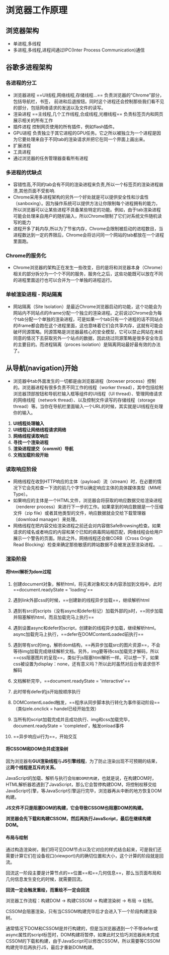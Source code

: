 # 浏览器工作原理

## 浏览器架构
  - 单进程,多线程
  - 多进程,多线程,进程间通过IPC(Inter Process Communication)通信

## 谷歌多进程架构
### 各进程的分工
  - 浏览器进程
    ==UI线程,网络线程,存储线程...==
    负责浏览器的“Chrome”部分， 包括导航栏，书签， 前进和后退按钮。同时这个进程还会控制那些我们看不见的部分，包括网络请求的发送以及文件的读写。
  - 渲染进程
    ==主线程,几个工作线程,合成线程,光栅线程==
    负责标签页内和网页展示相关的所有工作
  - 插件进程
    控制网页使用的所有插件，例如flash插件。
  - GPU进程
    负责独立于其它进程的GPU任务。它之所以被独立为一个进程是因为它要处理来自于不同tab的渲染请求并把它在同一个界面上画出来。
  - 扩展进程
  - 工具进程
  - 通过浏览器的任务管理器查看所有进程

### 多进程的优缺点
  - 容错性高,不同的tab会有不同的渲染进程来负责,所以一个标签页的渲染进程崩溃,其他页面不受影响.
  - Chrome采用多进程架构的另外一个好处就是可以提供安全性和沙盒性（sanboxing）。因为操作系统可以提供方法让你限制每个进程拥有的能力，所以浏览器可以让某些进程不具备某些特定的功能。例如，由于tab渲染进程可能会处理来自用户的随机输入，所以Chrome限制了它们对系统文件随机读写的能力
  - 进程开多了耗内存,所以为了节省内存，Chrome会限制被启动的进程数目，当进程数达到一定的界限后，Chrome会将访问同一个网站的tab都放在一个进程里面跑。
### Chrome的服务化
  - Chrome浏览器的架构正在发生一些改变，目的是将和浏览器本身（Chrome）相关的部分拆分为一个个不同的服务，服务化之后，这些功能既可以放在不同的进程里面运行也可以合并为一个单独的进程运行。
### 单帧渲染进程 - 网站隔离
  - 网站隔离（Site Isolation）是最近Chrome浏览器启动的功能，这个功能会为网站内不同站点的iframe分配一个独立的渲染进程。之前说过Chrome会为每个tab分配一个单独的渲染进程，可是如果一个tab只有一个进程的话不同站点的iframe都会跑在这个进程里面，这也意味着它们会共享内存，这就有可能会破坏同源策略。同源策略是浏览器最核心的安全模型，它可以禁止网站在未经同意的情况下去获取另外一个站点的数据，因此绕过同源策略是很多安全攻击的主要目的。而进程隔离（proces isolation）是隔离网站最好最有效的办法了。

## 从导航(navigation)开始
  - 浏览器中tab外面发生的一切都是由浏览器进程（browser process）控制的。浏览器进程有很多负责不同工作的线程（worker thread），其中包括绘制浏览器顶部按钮和导航栏输入框等组件的UI线程（UI thread）、管理网络请求的网络线程（network thread）、以及控制文件读写的存储线程（storage thread）等。当你在导航栏里面输入一个URL的时候，其实就是UI线程在处理你的输入。

  1. **UI线程处理输入**
  2. **UI线程让网络线程请求网络**
  3. **网络线程读取响应**
  4. **寻找一个渲染进程**
  5. **渲染进程提交（commit）导航**
  6. **文档加载阶段开始**

###   读取响应阶段

- 网络线程在收到HTTP响应的主体（payload）流（stream）时，在必要的情况下它会先检查一下流的前几个字节以确定响应主体的具体媒体类型（MIME Type）。
- 如果响应的主体是一个HTML文件，浏览器会将获取的响应数据交给渲染进程（renderer process）来进行下一步的工作。如果拿到的响应数据是一个压缩文件（zip file）或者其他类型的文件，响应数据就会交给下载管理器（download manager）来处理。
- 网络线程在把内容交给渲染进程之前还会对内容做SafeBrowsing检查。如果请求的域名或者响应的内容和某个已知的病毒网站相匹配，网络线程会给用户展示一个警告的页面。除此之外，网络线程还会做CORB（Cross Origin Read Blocking）检查来确定那些敏感的跨站数据不会被发送至渲染进程。
...

### 渲染阶段

#### 将html解析为dom过程

1. 创建document对象，解析html，将元素对象和文本内容添加到文档中，此时==document.readyState = 'loading'==

2. 遇到link外部css的时候，==创建新的线程异步加载==，继续解析html

3. 遇到有src的scripts（没有async和defer标记）加载外部的js时，==同步加载并阻塞解析html，而且加载完马上执行==

4. 遇到设置async和defer的script，创建新的线程异步加载，继续解析html。async加载完马上执行，==defer在DOMContentLoaded前执行==

5. 遇到带有src的img，解析dom结构，==再异步加载src的图片资源==，不会等待img加载完成继续解析文档。另外，img要等待css加载完才解码，所以==css阻塞图片的呈现==，类似于js阻塞html解析一样。可以想一下，如果css被设置为display：none，还有意义吗？所以此时虽然对后台有请求但不解码

6. 文档解析完毕，==document.readyState = 'interactive'==

7. 此时带有defer的js开始按顺序执行

8. DOMContentLoaded触发，==程序从同步脚本执行转化为事件驱动阶段==（类似ele.onclick = handel已经开始生效）

9. 当所有的script加载完成并且成功执行、img和css加载完毕，document.readyState = 'completed'，触发onload事件

10. ==异步响应ui行为==，开始交互

#### 将CSSOM和DOM合并成渲染树

 因为浏览器有**GUI渲染线程**与**JS引擎线程**，为了防止渲染出现不可预期的结果，这**两个线程是互斥的关系**。 

JavaScript的加载、解析与执行会`阻塞DOM的构建`，也就是说，在构建DOM时，HTML解析器若遇到了JavaScript，那么它会暂停构建DOM，将控制权移交给JavaScript引擎，等JavaScript引擎运行完毕，浏览器再从中断的地方恢复DOM构建。

 **JS文件不只是阻塞DOM的构建，它会导致CSSOM也阻塞DOM的构建。** 

 **浏览器会先下载和构建CSSOM，然后再执行JavaScript，最后在继续构建DOM。** 

#### 布局与绘制

 通过构造渲染树，我们将可见DOM节点以及它对应的样式结合起来，可是我们还需要计算它们在设备视口(viewport)内的确切位置和大小，这个计算的阶段就是回流。 

 回流这一阶段主要是计算节点的==位置==和==几何信息==，那么当页面布局和几何信息发生变化的时候，就需要回流。 

 **回流一定会触发重绘，而重绘不一定会回流** 





浏览器工作流程：构建DOM -> 构建CSSOM -> 构建渲染树 -> 布局 -> 绘制。

CSSOM会阻塞渲染，只有当CSSOM构建完毕后才会进入下一个阶段构建渲染树。

通常情况下DOM和CSSOM是并行构建的，但是当浏览器遇到一个不带defer或async属性的script标签时，DOM构建将暂停，如果此时又恰巧浏览器尚未完成CSSOM的下载和构建，由于JavaScript可以修改CSSOM，所以需要等CSSOM构建完毕后再执行JS，最后才重新DOM构建。


